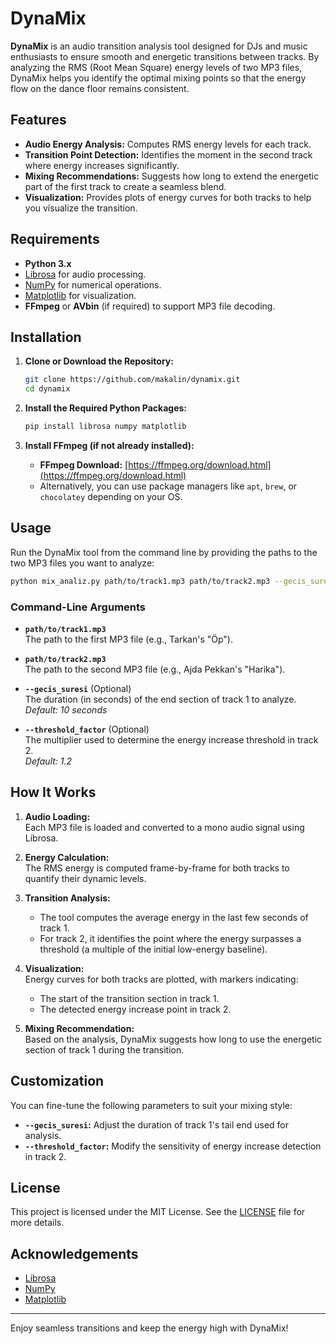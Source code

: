 # DynaMix

**DynaMix** is an audio transition analysis tool designed for DJs and music enthusiasts to ensure smooth and energetic transitions between tracks. By analyzing the RMS (Root Mean Square) energy levels of two MP3 files, DynaMix helps you identify the optimal mixing points so that the energy flow on the dance floor remains consistent.

## Features

- **Audio Energy Analysis:** Computes RMS energy levels for each track.
- **Transition Point Detection:** Identifies the moment in the second track where energy increases significantly.
- **Mixing Recommendations:** Suggests how long to extend the energetic part of the first track to create a seamless blend.
- **Visualization:** Provides plots of energy curves for both tracks to help you visualize the transition.

## Requirements

- **Python 3.x**
- [Librosa](https://librosa.org/) for audio processing.
- [NumPy](https://numpy.org/) for numerical operations.
- [Matplotlib](https://matplotlib.org/) for visualization.
- **FFmpeg** or **AVbin** (if required) to support MP3 file decoding.

## Installation

1. **Clone or Download the Repository:**

   ```bash
   git clone https://github.com/makalin/dynamix.git
   cd dynamix
   ```

2. **Install the Required Python Packages:**

   ```bash
   pip install librosa numpy matplotlib
   ```

3. **Install FFmpeg (if not already installed):**

   - **FFmpeg Download:** [https://ffmpeg.org/download.html](https://ffmpeg.org/download.html)
   - Alternatively, you can use package managers like `apt`, `brew`, or `chocolatey` depending on your OS.

## Usage

Run the DynaMix tool from the command line by providing the paths to the two MP3 files you want to analyze:

```bash
python mix_analiz.py path/to/track1.mp3 path/to/track2.mp3 --gecis_suresi 10 --threshold_factor 1.2
```

### Command-Line Arguments

- **`path/to/track1.mp3`**  
  The path to the first MP3 file (e.g., Tarkan's "Öp").

- **`path/to/track2.mp3`**  
  The path to the second MP3 file (e.g., Ajda Pekkan's "Harika").

- **`--gecis_suresi`** (Optional)  
  The duration (in seconds) of the end section of track 1 to analyze.  
  _Default: 10 seconds_

- **`--threshold_factor`** (Optional)  
  The multiplier used to determine the energy increase threshold in track 2.  
  _Default: 1.2_

## How It Works

1. **Audio Loading:**  
   Each MP3 file is loaded and converted to a mono audio signal using Librosa.

2. **Energy Calculation:**  
   The RMS energy is computed frame-by-frame for both tracks to quantify their dynamic levels.

3. **Transition Analysis:**  
   - The tool computes the average energy in the last few seconds of track 1.
   - For track 2, it identifies the point where the energy surpasses a threshold (a multiple of the initial low-energy baseline).

4. **Visualization:**  
   Energy curves for both tracks are plotted, with markers indicating:
   - The start of the transition section in track 1.
   - The detected energy increase point in track 2.

5. **Mixing Recommendation:**  
   Based on the analysis, DynaMix suggests how long to use the energetic section of track 1 during the transition.

## Customization

You can fine-tune the following parameters to suit your mixing style:
- **`--gecis_suresi`:** Adjust the duration of track 1's tail end used for analysis.
- **`--threshold_factor`:** Modify the sensitivity of energy increase detection in track 2.

## License

This project is licensed under the MIT License. See the [LICENSE](LICENSE) file for more details.

## Acknowledgements

- [Librosa](https://librosa.org/)
- [NumPy](https://numpy.org/)
- [Matplotlib](https://matplotlib.org/)

---

Enjoy seamless transitions and keep the energy high with DynaMix!
